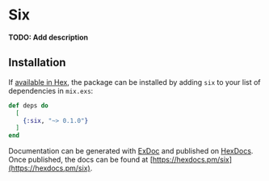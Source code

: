 # Six

**TODO: Add description**

## Installation

If [available in Hex](https://hex.pm/docs/publish), the package can be installed
by adding `six` to your list of dependencies in `mix.exs`:

```elixir
def deps do
  [
    {:six, "~> 0.1.0"}
  ]
end
```

Documentation can be generated with [ExDoc](https://github.com/elixir-lang/ex_doc)
and published on [HexDocs](https://hexdocs.pm). Once published, the docs can
be found at [https://hexdocs.pm/six](https://hexdocs.pm/six).

